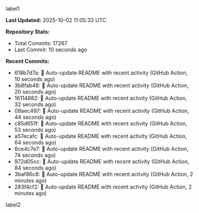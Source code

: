 
label1 
<!-- ACTIVITY_START -->
**Last Updated:** 2025-10-02 11:05:33 UTC

**Repository Stats:**
- Total Commits: 17267
- Last Commit: 10 seconds ago

**Recent Commits:**
- 618b7d7a: 🤖 Auto-update README with recent activity (GitHub Action, 10 seconds ago)
- 3b8fab48: 🤖 Auto-update README with recent activity (GitHub Action, 20 seconds ago)
- 16114882: 🤖 Auto-update README with recent activity (GitHub Action, 32 seconds ago)
- 09aec497: 🤖 Auto-update README with recent activity (GitHub Action, 44 seconds ago)
- c85d651f: 🤖 Auto-update README with recent activity (GitHub Action, 53 seconds ago)
- a57ecafc: 🤖 Auto-update README with recent activity (GitHub Action, 64 seconds ago)
- 6ce4c7e7: 🤖 Auto-update README with recent activity (GitHub Action, 74 seconds ago)
- 972d05cc: 🤖 Auto-update README with recent activity (GitHub Action, 84 seconds ago)
- 3baf86c8: 🤖 Auto-update README with recent activity (GitHub Action, 2 minutes ago)
- 283f4cf2: 🤖 Auto-update README with recent activity (GitHub Action, 2 minutes ago)
<!-- ACTIVITY_END -->

label2
